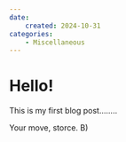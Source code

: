 ```yaml
---
date:
    created: 2024-10-31
categories:
    - Miscellaneous
---
```


# Hello!

This is my first blog post........
<!-- more -->

Your move, storce. B)
